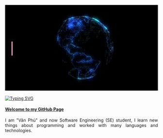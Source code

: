 <img src="https://raw.githubusercontent.com/vanphudev/vanphudev/main/profile.gif" alt="Hi There! I'm Văn Phú" />

[![Typing SVG](https://readme-typing-svg.herokuapp.com?font=Fira+Code&size=200&pause=1000&color=F718D4&center=true&vCenter=true&random=false&width=435&height=250&lines=Welcome+to+My+Github+Page;Hi+There+!;I'm+Nguy%E1%BB%85n+V%C4%83n+Ph%C3%BA)](https://git.io/typing-svg)

#### [Welcome to my GitHub Page](https://github.com/VanPhuDev)

<p align="justify">
I am "Văn Phú" and now Software Engineering (SE) student, I learn new things about programming and worked with many languages and technologies.
</p>

